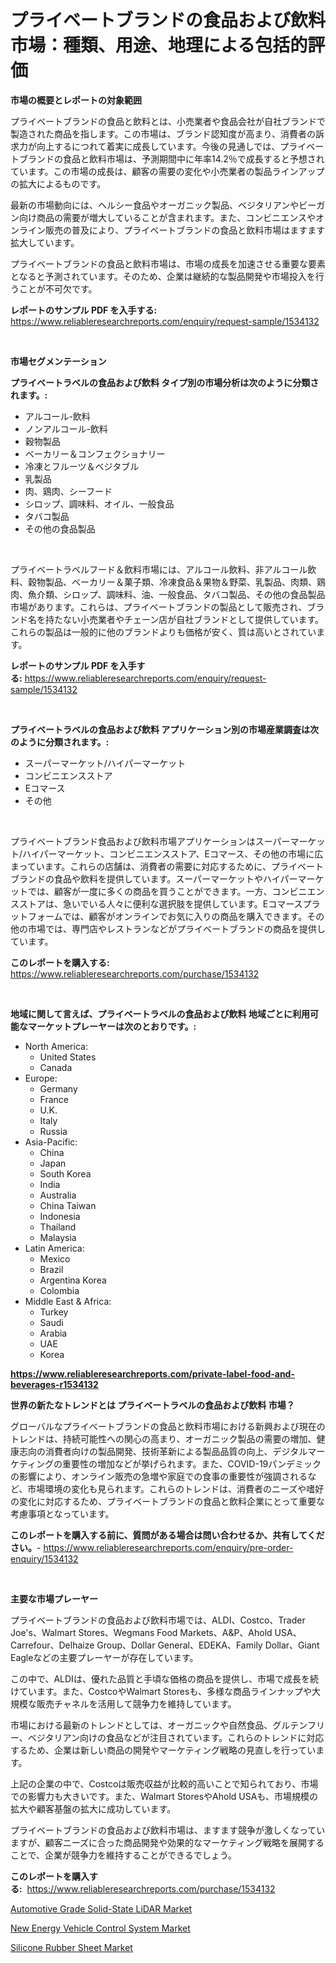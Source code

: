 <p><h1>プライベートブランドの食品および飲料市場：種類、用途、地理による包括的評価</h1></p><p><strong>市場の概要とレポートの対象範囲</strong></p>
<p><p>プライベートブランドの食品と飲料とは、小売業者や食品会社が自社ブランドで製造された商品を指します。この市場は、ブランド認知度が高まり、消費者の訴求力が向上するにつれて着実に成長しています。今後の見通しでは、プライベートブランドの食品と飲料市場は、予測期間中に年率14.2％で成長すると予想されています。この市場の成長は、顧客の需要の変化や小売業者の製品ラインアップの拡大によるものです。</p><p>最新の市場動向には、ヘルシー食品やオーガニック製品、ベジタリアンやビーガン向け商品の需要が増大していることが含まれます。また、コンビニエンスやオンライン販売の普及により、プライベートブランドの食品と飲料市場はますます拡大しています。</p><p>プライベートブランドの食品と飲料市場は、市場の成長を加速させる重要な要素となると予測されています。そのため、企業は継続的な製品開発や市場投入を行うことが不可欠です。</p></p>
<p><strong>レポートのサンプル PDF を入手する:</strong> <a href="https://www.reliableresearchreports.com/enquiry/request-sample/1534132">https://www.reliableresearchreports.com/enquiry/request-sample/1534132</a></p>
<p>&nbsp;</p>
<p><strong>市場セグメンテーション</strong></p>
<p><strong>プライベートラベルの食品および飲料 タイプ別の市場分析は次のように分類されます。:</strong></p>
<p><ul><li>アルコール-飲料</li><li>ノンアルコール-飲料</li><li>穀物製品</li><li>ベーカリー＆コンフェクショナリー</li><li>冷凍とフルーツ＆ベジタブル</li><li>乳製品</li><li>肉、鶏肉、シーフード</li><li>シロップ、調味料、オイル、一般食品</li><li>タバコ製品</li><li>その他の食品製品</li></ul></p>
<p>&nbsp;</p>
<p><p>プライベートラベルフード＆飲料市場には、アルコール飲料、非アルコール飲料、穀物製品、ベーカリー＆菓子類、冷凍食品＆果物＆野菜、乳製品、肉類、鶏肉、魚介類、シロップ、調味料、油、一般食品、タバコ製品、その他の食品製品市場があります。これらは、プライベートブランドの製品として販売され、ブランド名を持たない小売業者やチェーン店が自社ブランドとして提供しています。これらの製品は一般的に他のブランドよりも価格が安く、質は高いとされています。</p></p>
<p><strong>レポートのサンプル PDF を入手する:</strong>&nbsp;<a href="https://www.reliableresearchreports.com/enquiry/request-sample/1534132">https://www.reliableresearchreports.com/enquiry/request-sample/1534132</a></p>
<p>&nbsp;</p>
<p><strong> プライベートラベルの食品および飲料 アプリケーション別の市場産業調査は次のように分類されます。:</strong></p>
<p><ul><li>スーパーマーケット/ハイパーマーケット</li><li>コンビニエンスストア</li><li>Eコマース</li><li>その他</li></ul></p>
<p>&nbsp;</p>
<p><p>プライベートブランド食品および飲料市場アプリケーションはスーパーマーケット/ハイパーマーケット、コンビニエンスストア、Eコマース、その他の市場に広まっています。これらの店舗は、消費者の需要に対応するために、プライベートブランドの食品や飲料を提供しています。スーパーマーケットやハイパーマーケットでは、顧客が一度に多くの商品を買うことができます。一方、コンビニエンスストアは、急いでいる人々に便利な選択肢を提供しています。Eコマースプラットフォームでは、顧客がオンラインでお気に入りの商品を購入できます。その他の市場では、専門店やレストランなどがプライベートブランドの商品を提供しています。</p></p>
<p><strong>このレポートを購入する:</strong>&nbsp; <a href="https://www.reliableresearchreports.com/purchase/1534132">https://www.reliableresearchreports.com/purchase/1534132</a></p>
<p>&nbsp;</p>
<p><strong>地域に関して言えば、プライベートラベルの食品および飲料 地域ごとに利用可能なマーケットプレーヤーは次のとおりです。:</strong></p>
<p><ul>
    <li>
        North America:
        <ul>
            <li>United States</li>
            <li>Canada</li>
        </ul>
    </li>
    <li>
        Europe:
        <ul>
            <li>Germany</li>
            <li>France</li>
            <li>U.K.</li>
            <li>Italy</li>
            <li>Russia</li>
        </ul>
    </li>
    <li>
        Asia-Pacific:
        <ul>
            <li>China</li>
            <li>Japan</li>
            <li>South Korea</li>
            <li>India</li>
            <li>Australia</li>
            <li>China Taiwan</li>
            <li>Indonesia</li>
            <li>Thailand</li>
            <li>Malaysia</li>
        </ul>
    </li>
    <li>
        Latin America:
        <ul>
            <li>Mexico</li>
            <li>Brazil</li>
            <li>Argentina Korea</li>
            <li>Colombia</li>
        </ul>
    </li>
    <li>
        Middle East & Africa:
        <ul>
            <li>Turkey</li>
            <li>Saudi</li>
            <li>Arabia</li>
            <li>UAE</li>
            <li>Korea</li>
        </ul>
    </li>
    </ul></p>
<p><strong><a href="https://www.reliableresearchreports.com/private-label-food-and-beverages-r1534132">https://www.reliableresearchreports.com/private-label-food-and-beverages-r1534132</a></strong>&nbsp;</p>
<p><strong>世界の新たなトレンドとは プライベートラベルの食品および飲料 市場？</strong></p>
<p><p>グローバルなプライベートブランドの食品と飲料市場における新興および現在のトレンドは、持続可能性への関心の高まり、オーガニック製品の需要の増加、健康志向の消費者向けの製品開発、技術革新による製品品質の向上、デジタルマーケティングの重要性の増加などが挙げられます。また、COVID-19パンデミックの影響により、オンライン販売の急増や家庭での食事の重要性が強調されるなど、市場環境の変化も見られます。これらのトレンドは、消費者のニーズや嗜好の変化に対応するため、プライベートブランドの食品と飲料企業にとって重要な考慮事項となっています。</p></p>
<p><strong>このレポートを購入する前に、質問がある場合は問い合わせるか、共有してください。</strong>- <a href="https://www.reliableresearchreports.com/enquiry/pre-order-enquiry/1534132">https://www.reliableresearchreports.com/enquiry/pre-order-enquiry/1534132</a></p>
<p>&nbsp;</p>
<p><strong>主要な市場プレーヤー</strong></p>
<p><p>プライベートブランドの食品および飲料市場では、ALDI、Costco、Trader Joe's、Walmart Stores、Wegmans Food Markets、A&P、Ahold USA、Carrefour、Delhaize Group、Dollar General、EDEKA、Family Dollar、Giant Eagleなどの主要プレーヤーが存在しています。</p><p>この中で、ALDIは、優れた品質と手頃な価格の商品を提供し、市場で成長を続けています。また、CostcoやWalmart Storesも、多様な商品ラインナップや大規模な販売チャネルを活用して競争力を維持しています。</p><p>市場における最新のトレンドとしては、オーガニックや自然食品、グルテンフリー、ベジタリアン向けの食品などが注目されています。これらのトレンドに対応するため、企業は新しい商品の開発やマーケティング戦略の見直しを行っています。</p><p>上記の企業の中で、Costcoは販売収益が比較的高いことで知られており、市場での影響力も大きいです。また、Walmart StoresやAhold USAも、市場規模の拡大や顧客基盤の拡大に成功しています。</p><p>プライベートブランドの食品および飲料市場は、ますます競争が激しくなっていますが、顧客ニーズに合った商品開発や効果的なマーケティング戦略を展開することで、企業が競争力を維持することができるでしょう。</p></p>
<p><strong>このレポートを購入する:</strong>&nbsp;&nbsp;<a href="https://www.reliableresearchreports.com/purchase/1534132">https://www.reliableresearchreports.com/purchase/1534132</a></p>
<p><p><a href="https://issuu.com/reportprime-2/docs/automotive-grade-solid-state-lidar-market-size-203">Automotive Grade Solid-State LiDAR Market</a></p><p><a href="https://issuu.com/reportprime-2/docs/new-energy-vehicle-control-system-market-size-2030">New Energy Vehicle Control System Market</a></p><p><a href="https://unruly-ladybug-44b.notion.site/Silicone-Rubber-Sheet-Market-Size-Global-Industry-Overview-Market-Segmentation-and-Forecast-2024--cdeebd310a8d4ce0af883eec8f17d70c">Silicone Rubber Sheet Market</a></p></p>